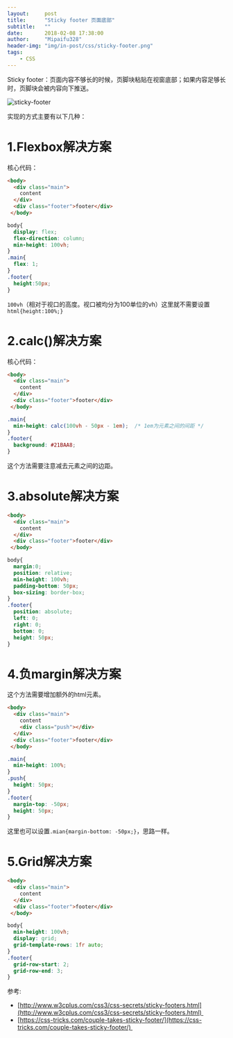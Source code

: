 ```yaml
---
layout:     post
title:      "Sticky footer 页面底部"
subtitle:   ""
date:       2018-02-08 17:38:00
author:     "Mipaifu328"
header-img: "img/in-post/css/sticky-footer.png"
tags:
    - CSS
---
```


Sticky footer：页面内容不够长的时候，页脚块粘贴在视窗底部；如果内容足够长时，页脚块会被内容向下推送。

![sticky-footer](http://www.mipaifu328.com/img/in-post/css/sticky-footer.png)

实现的方式主要有以下几种：

# 1.Flexbox解决方案

核心代码：

``` html
<body>
  <div class="main">
    content
  </div>
  <div class="footer">footer</div>
 </body>
```

``` css
body{	
  display: flex;
  flex-direction: column;
  min-height: 100vh;
}
.main{
  flex: 1;
}
.footer{
  height:50px;
}
```

`100vh`（相对于视口的高度。视口被均分为100单位的vh）这里就不需要设置`html{height:100%;}`

# 2.calc()解决方案
核心代码：

``` html
<body>
  <div class="main">
    content
  </div>
  <div class="footer">footer</div>
 </body>
```

``` css
.main{
  min-height: calc(100vh - 50px - 1em);  /* 1em为元素之间的间距 */
}
.footer{
  background: #21BAA8;
}
```

这个方法需要注意减去元素之间的边距。

# 3.absolute解决方案

``` html
<body>
  <div class="main">
    content
  </div>
  <div class="footer">footer</div>
 </body>
```

``` css
body{
  margin:0;
  position: relative;
  min-height: 100vh;
  padding-bottom: 50px;
  box-sizing: border-box;
}
.footer{
  position: absolute;
  left: 0;
  right: 0;
  bottom: 0;
  height: 50px;
}
```

# 4.负margin解决方案

这个方法需要增加额外的html元素。

``` html
<body>
  <div class="main">
    content
    <div class="push"></div>
  </div>
  <div class="footer">footer</div>
 </body>
```
``` css
.main{
  min-height: 100%;
}
.push{
  height: 50px;
}
.footer{
  margin-top: -50px;
  height: 50px;
}
```

这里也可以设置`.mian{margin-bottom: -50px;}`，思路一样。

# 5.Grid解决方案

``` html
<body>
  <div class="main">
    content
  </div>
  <div class="footer">footer</div>
 </body>
```

``` css
body{	
  min-height: 100vh;
  display: grid;
  grid-template-rows: 1fr auto;
}
.footer{
  grid-row-start: 2;
  grid-row-end: 3;
}
```

参考: 
- [http://www.w3cplus.com/css3/css-secrets/sticky-footers.html](http://www.w3cplus.com/css3/css-secrets/sticky-footers.html) 
- [https://css-tricks.com/couple-takes-sticky-footer/](https://css-tricks.com/couple-takes-sticky-footer/) 

